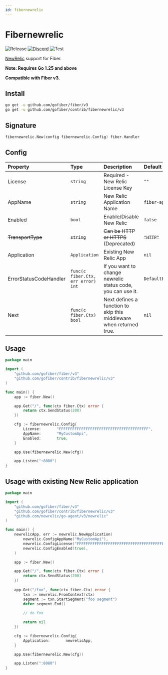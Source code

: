 ```yaml
---
id: fibernewrelic
---
```


# Fibernewrelic

![Release](https://img.shields.io/github/v/tag/gofiber/contrib?filter=fibernewrelic*)
[![Discord](https://img.shields.io/discord/704680098577514527?style=flat&label=%F0%9F%92%AC%20discord&color=00ACD7)](https://gofiber.io/discord)
![Test](https://github.com/gofiber/contrib/workflows/Test%20fibernewrelic/badge.svg)

[NewRelic](https://github.com/newrelic/go-agent) support for Fiber.

**Note: Requires Go 1.25 and above**

**Compatible with Fiber v3.**


## Install

```sh
go get -u github.com/gofiber/fiber/v3
go get -u github.com/gofiber/contrib/fibernewrelic/v3
```

## Signature

```go
fibernewrelic.New(config fibernewrelic.Config) fiber.Handler
```

## Config

| Property               | Type             | Description                                                 | Default                         |
|:-----------------------|:-----------------|:------------------------------------------------------------|:--------------------------------|
| License                | `string`         | Required - New Relic License Key                            | `""`                            |
| AppName                | `string`         | New Relic Application Name                                  | `fiber-api`                     |
| Enabled                | `bool`           | Enable/Disable New Relic                                    | `false`                         |
| ~~TransportType~~      | ~~`string`~~     | ~~Can be HTTP or HTTPS~~ (Deprecated)                       | ~~`"HTTP"`~~                    |
| Application            | `Application`    | Existing New Relic App                                      | `nil`                           |
| ErrorStatusCodeHandler | `func(c fiber.Ctx, err error) int`    | If you want to change newrelic status code, you can use it. | `DefaultErrorStatusCodeHandler` |
| Next                   | `func(c fiber.Ctx) bool`    | Next defines a function to skip this middleware when returned true.                                                           | `nil`                           |


## Usage

```go
package main

import (
    "github.com/gofiber/fiber/v3"
    "github.com/gofiber/contrib/fibernewrelic/v3"
)

func main() {
    app := fiber.New()

    app.Get("/", func(ctx fiber.Ctx) error {
        return ctx.SendStatus(200)
    })

    cfg := fibernewrelic.Config{
        License:       "FFFFFFFFFFFFFFFFFFFFFFFFFFFFFFFFFFFFFFFF",
        AppName:       "MyCustomApi",
        Enabled:       true,
    }

    app.Use(fibernewrelic.New(cfg))

    app.Listen(":8080")
}
```

## Usage with existing New Relic application

```go
package main

import (
    "github.com/gofiber/fiber/v3"
    "github.com/gofiber/contrib/fibernewrelic/v3"
    "github.com/newrelic/go-agent/v3/newrelic"
)

func main() {
    newrelicApp, err := newrelic.NewApplication(
        newrelic.ConfigAppName("MyCustomApi"),
        newrelic.ConfigLicense("FFFFFFFFFFFFFFFFFFFFFFFFFFFFFFFFFFFFFFFF"),
        newrelic.ConfigEnabled(true),
    )

    app := fiber.New()

    app.Get("/", func(ctx fiber.Ctx) error {
        return ctx.SendStatus(200)
    })
    
    app.Get("/foo", func(ctx fiber.Ctx) error {
        txn := newrelic.FromContext(ctx)
        segment := txn.StartSegment("foo segment")
        defer segment.End()
        
        // do foo 

        return nil
    })

    cfg := fibernewrelic.Config{
        Application:       newrelicApp,
    }

    app.Use(fibernewrelic.New(cfg))

    app.Listen(":8080")
}
```
